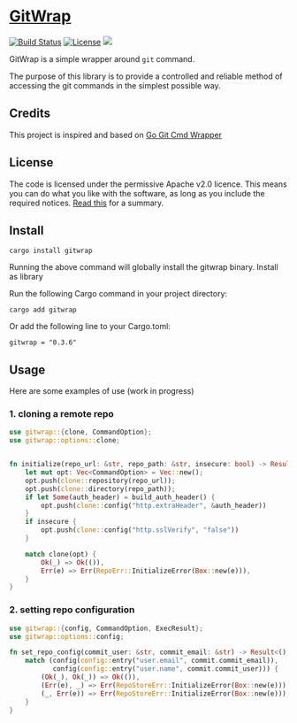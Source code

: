 
# [GitWrap](https://crates.io/crates/gitwrap)

[![Build Status](https://github.com/japiber/gitwrap/actions/workflows/rust.yml/badge.svg)](https://github.com/japiber/gitwrap/actions/workflows/rust.yml) [![License](https://img.shields.io/badge/License-Apache%202.0-blue.svg)](https://github.com/xuri/rust-reportcard/blob/master/LICENSE)
[![](https://img.shields.io/crates/v/gitwrap.svg)](https://crates.io/crates/gitwrap)  

GitWrap is a simple wrapper around `git` command.

The purpose of this library is to provide a controlled and reliable method of accessing the git commands in the simplest possible way.

## Credits

This project is inspired and based on [Go Git Cmd Wrapper](https://github.com/ldez/go-git-cmd-wrapper)

## License

The code is licensed under the permissive Apache v2.0 licence. This means you can do what you like with the software, as long as you include the required notices. [Read this](https://tldrlegal.com/license/apache-license-2.0-(apache-2.0)) for a summary.

## Install

```
cargo install gitwrap
```

Running the above command will globally install the gitwrap binary.
Install as library

Run the following Cargo command in your project directory:
```
cargo add gitwrap
```

Or add the following line to your Cargo.toml:
```
gitwrap = "0.3.6"
```

## Usage

Here are some examples of use (work in progress)

### 1. cloning a remote repo

```rust
use gitwrap::{clone, CommandOption};
use gitwrap::options::clone;


fn initialize(repo_url: &str, repo_path: &str, insecure: bool) -> Result<(), RepoErr> {
    let mut opt: Vec<CommandOption> = Vec::new();
    opt.push(clone::repository(repo_url));
    opt.push(clone::directory(repo_path));
    if let Some(auth_header) = build_auth_header() {
        opt.push(clone::config("http.extraHeader", &auth_header))
    }
    if insecure {
        opt.push(clone::config("http.sslVerify", "false"))
    }

    match clone(opt) {
        Ok(_) => Ok(()),
        Err(e) => Err(RepoErr::InitializeError(Box::new(e))),
    }
}
```

### 2. setting repo configuration

```rust
use gitwrap::{config, CommandOption, ExecResult};
use gitwrap::options::config;

fn set_repo_config(commit_user: &str, commit_email: &str) -> Result<(), RepoStoreErr> {
    match (config(config::entry("user.email", commit.commit_email)),
           config(config::entry("user.name", commit.commit_user))) {
        (Ok(_), Ok(_)) => Ok(()),
        (Err(e), _) => Err(RepoStoreErr::InitializeError(Box::new(e))),
        (_, Err(e)) => Err(RepoStoreErr::InitializeError(Box::new(e))),
    }
}
```

